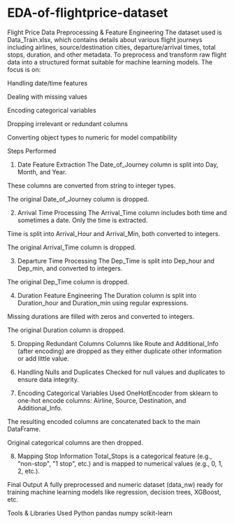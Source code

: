 # EDA-of-flightprice-dataset
Flight Price Data Preprocessing & Feature Engineering
The dataset used is Data_Train.xlsx, which contains details about various flight journeys including airlines, source/destination cities, departure/arrival times, total stops, duration, and other metadata.
To preprocess and transform raw flight data into a structured format suitable for machine learning models. The focus is on:

Handling date/time features

Dealing with missing values

Encoding categorical variables

Dropping irrelevant or redundant columns

Converting object types to numeric for model compatibility

Steps Performed
1. Date Feature Extraction
The Date_of_Journey column is split into Day, Month, and Year.

These columns are converted from string to integer types.

The original Date_of_Journey column is dropped.

2. Arrival Time Processing
The Arrival_Time column includes both time and sometimes a date. Only the time is extracted.

Time is split into Arrival_Hour and Arrival_Min, both converted to integers.

The original Arrival_Time column is dropped.

3. Departure Time Processing
The Dep_Time is split into Dep_hour and Dep_min, and converted to integers.

The original Dep_Time column is dropped.

4. Duration Feature Engineering
The Duration column is split into Duration_hour and Duration_min using regular expressions.

Missing durations are filled with zeros and converted to integers.

The original Duration column is dropped.

5. Dropping Redundant Columns
Columns like Route and Additional_Info (after encoding) are dropped as they either duplicate other information or add little value.

6. Handling Nulls and Duplicates
Checked for null values and duplicates to ensure data integrity.

7. Encoding Categorical Variables
Used OneHotEncoder from sklearn to one-hot encode columns: Airline, Source, Destination, and Additional_Info.

The resulting encoded columns are concatenated back to the main DataFrame.

Original categorical columns are then dropped.

8. Mapping Stop Information
Total_Stops is a categorical feature (e.g., "non-stop", "1 stop", etc.) and is mapped to numerical values (e.g., 0, 1, 2, etc.).

Final Output
A fully preprocessed and numeric dataset (data_nw) ready for training machine learning models like regression, decision trees, XGBoost, etc.

Tools & Libraries Used
Python
pandas
numpy
scikit-learn
